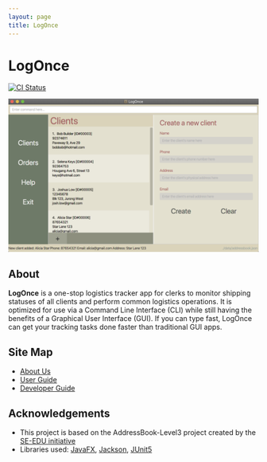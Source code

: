 ```yaml
---
layout: page
title: LogOnce
---
```

# LogOnce

[![CI Status](https://github.com/AY2021S1-CS2103-F09-4/tp/workflows/Java%20CI/badge.svg)](https://github.com/AY2021S1-CS2103-F09-4/tp/actions)

![Ui](images/Ui.png)

## About

**LogOnce** is a one-stop logistics tracker app for clerks to monitor shipping statuses of all clients and perform common logistics operations. It is optimized for use via a Command Line Interface (CLI) while still having the benefits of a Graphical User Interface (GUI). If you can type fast, LogOnce can get your tracking tasks done faster than traditional GUI apps.

## Site Map

* [About Us](https://github.com/AY2021S1-CS2103-F09-4/tp/blob/master/docs/AboutUs.md)
* [User Guide](https://github.com/AY2021S1-CS2103-F09-4/tp/blob/master/docs/UserGuide.md)
* [Developer Guide](https://github.com/AY2021S1-CS2103-F09-4/tp/blob/master/docs/DeveloperGuide.md)


## Acknowledgements

* This project is based on the AddressBook-Level3 project created by the [SE-EDU initiative](https://se-education.org)
* Libraries used: [JavaFX](https://openjfx.io/), [Jackson](https://github.com/FasterXML/jackson), [JUnit5](https://github.com/junit-team/junit5)
